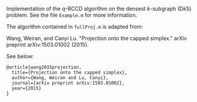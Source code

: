 Implementation of the $q$-RCCD algorithm on the densest $k$-subgraph ($\text{D} k \text{S}$) problem.  See the file $\texttt{Example.m}$ for more information.

The algorithm contained in $\texttt{fullProj.m}$ is adapted from:

  Wang, Weiran, and Canyi Lu. "Projection onto the capped simplex." arXiv preprint arXiv:1503.01002 (2015).

See below:
```
@article{wang2015projection,
  title={Projection onto the capped simplex},
  author={Wang, Weiran and Lu, Canyi},
  journal={arXiv preprint arXiv:1503.01002},
  year={2015}
}
```
